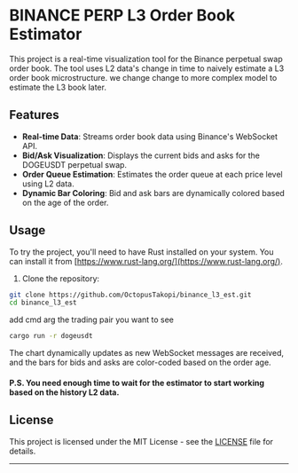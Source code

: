 # BINANCE PERP L3 Order Book Estimator

This project is a real-time visualization tool for the Binance perpetual swap order book. The tool uses L2 data's change in time to naively estimate a L3 order book microstructure. we change change to more complex model to estimate the L3 book later.
## Features

* **Real-time Data**: Streams order book data using Binance's WebSocket API.
* **Bid/Ask Visualization**: Displays the current bids and asks for the DOGEUSDT perpetual swap.
* **Order Queue Estimation**: Estimates the order queue at each price level using L2 data.
* **Dynamic Bar Coloring**: Bid and ask bars are dynamically colored based on the age of the order.

## Usage

To try the project, you'll need to have Rust installed on your system. You can install it from [https://www.rust-lang.org/](https://www.rust-lang.org/).

1. Clone the repository:

```bash
git clone https://github.com/OctopusTakopi/binance_l3_est.git
cd binance_l3_est
```

add cmd arg the trading pair you want to see
```bash
cargo run -r dogeusdt
```

The chart dynamically updates as new WebSocket messages are received, and the bars for bids and asks are color-coded based on the order age.

#### P.S. You need enough time to wait for the estimator to start working based on the history L2 data.

## License

This project is licensed under the MIT License - see the [LICENSE](LICENSE) file for details.

---